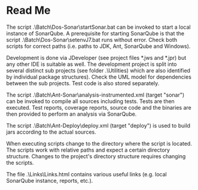 
Read Me
=======

The script .\Batch\Dos-Sonar\startSonar.bat can be invoked to start a local instance of SonarQube.
A prerequisite for starting SonarQube is that the script .\Batch\Dos-Sonar\setenvJ7.bat runs without
error. Check both scripts for correct paths (i.e. paths to JDK, Ant, SonarQube and Windows).

Development is done via JDeveloper (see project files *.jws and *.jpr) but any other IDE is suitable
as well. The development project is split into several distinct sub projects (see folder .\Utilities)
which are also identified by individual package structures). Check the UML model for dependencies
between the sub projects. Test code is also stored separately.

The script .\Batch\Ant-Sonar\analysis-instrumented.xml (target "sonar") can be invoked to compile all
sources including tests. Tests are then executed. Test reports, coverage reports, source code and the
binaries are then provided to perform an analysis via SonarQube.

The script .\Batch\Ant-Deploy\deploy.xml (target "deploy") is used to build jars according to the
actual sources.

When executing scripts change to the directory where the script is located. The scripts work with
relative paths and expect a certain directory structure. Changes to the project's directory
structure requires changing the scripts.

The file .\Links\Links.html contains various useful links (e.g. local SonarQube instance, reports,
etc.).


